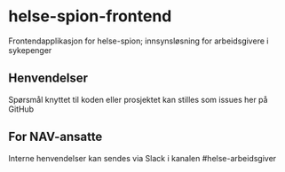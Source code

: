 # helse-spion-frontend
Frontendapplikasjon for helse-spion; innsynsløsning for arbeidsgivere i sykepenger

## Henvendelser

Spørsmål knyttet til koden eller prosjektet kan stilles som issues her på GitHub

## For NAV-ansatte

Interne henvendelser kan sendes via Slack i kanalen #helse-arbeidsgiver
